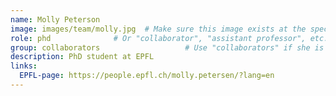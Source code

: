 ```yaml
---
name: Molly Peterson
image: images/team/molly.jpg  # Make sure this image exists at the specified path
role: phd              # Or "collaborator", "assistant professor", etc.
group: collaborators                   # Use "collaborators" if she is a collaborator
description: PhD student at EPFL
links:
  EPFL-page: https://people.epfl.ch/molly.petersen/?lang=en
---
```


